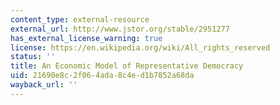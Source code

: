 ```yaml
---
content_type: external-resource
external_url: http://www.jstor.org/stable/2951277
has_external_license_warning: true
license: https://en.wikipedia.org/wiki/All_rights_reserved
status: ''
title: An Economic Model of Representative Democracy
uid: 21690e8c-2f06-4ada-8c4e-d1b7852a68da
wayback_url: ''
---
```

